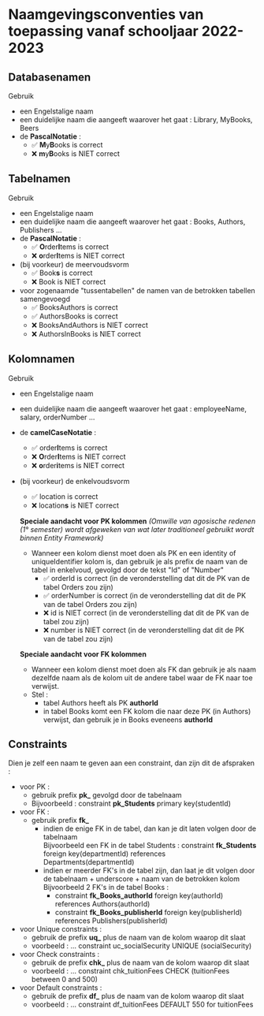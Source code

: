 # Naamgevingsconventies van toepassing vanaf schooljaar 2022-2023

## Databasenamen
  Gebruik  
  * een Engelstalige naam  
  * een duidelijke naam die aangeeft waarover het gaat : Library, MyBooks, Beers  
  * de **PascalNotatie** :   
    * :white_check_mark: **M**y**B**ooks is correct  
    * :x: **m**y**B**ooks is NIET correct  
  
## Tabelnamen  
  Gebruik
  * een Engelstalige naam
  * een duidelijke naam die aangeeft waarover het gaat : Books, Authors, Publishers ...
  * de **PascalNotatie** :
    * :white_check_mark: **O**rder**I**tems is correct
    * :x: **o**rder**I**tems is NIET correct 
  * (bij voorkeur) de meervoudsvorm  
    *  :white_check_mark: Book**s** is correct  
    * :x: Book is NIET correct  
  * voor zogenaamde "tussentabellen" de namen van de betrokken tabellen samengevoegd     
    *  :white_check_mark: BooksAuthors is correct  
    *  :white_check_mark: AuthorsBooks is correct  
    * :x: BooksAndAuthors is NIET correct    
    * :x: AuthorsInBooks is NIET correct    
## Kolomnamen   
  Gebruik
  * een Engelstalige naam
  * een duidelijke naam die aangeeft waarover het gaat : employeeName, salary, orderNumber ...
  * de **camelCaseNotatie** :
    * :white_check_mark: order**I**tems is correct
    * :x: **O**rder**I**tems is NIET correct   
    * :x: **o**rder**i**tems is NIET correct 
  * (bij voorkeur) de enkelvoudsvorm  
    *  :white_check_mark: location is correct  
    * :x: location**s** is NIET correct  
  
    **Speciale aandacht voor PK kolommen**  *(Omwille van agosische redenen (1° semester) wordt afgeweken van wat later traditioneel gebruikt wordt binnen Entity Framework)*     
    * Wanneer een kolom dienst moet doen als PK en een identity of uniqueIdentifier kolom is, dan gebruik je als prefix de naam van de tabel in enkelvoud, gevolgd door de tekst "Id" of "Number"     
      * :white_check_mark: orderId is correct (in de veronderstelling dat dit de PK van de tabel Orders zou zijn)    
      * :white_check_mark: orderNumber is correct (in de veronderstelling dat dit de PK van de tabel Orders zou zijn)          
      * :x: id is NIET correct (in de veronderstelling dat dit de PK van de tabel zou zijn)               
      * :x: number is NIET correct (in de veronderstelling dat dit de PK van de tabel zou zijn)   
    
    **Speciale aandacht voor FK kolommen**   
    * Wanneer een kolom dienst moet doen als FK dan gebruik je als naam dezelfde naam als de kolom uit de andere tabel waar de FK naar toe verwijst.  
    * Stel : 
      * tabel Authors heeft als PK **authorId**  
      * in tabel Books komt een FK kolom die naar deze PK (in Authors) verwijst, dan gebruik je in Books eveneens **authorId**  
  
## Constraints
  Dien je zelf een naam te geven aan een constraint, dan zijn dit de afspraken :    
  * voor PK :  
    * gebruik prefix **pk_** gevolgd door de tabelnaam
    * Bijvoorbeeld : constraint **pk_Students** primary key(studentId)
  * voor FK : 
    * gebruik prefix **fk_**
      *  indien de enige FK in de tabel, dan kan je dit laten volgen door de tabelnaam    
         Bijvoorbeeld een FK in de tabel Students  : constraint **fk_Students** foreign key(departmentId) references Departments(departmentId)    
       * indien er meerder FK's in de tabel zijn, dan laat je dit volgen door de tabelnaam + underscore + naam van de betrokken kolom
         Bijvoorbeeld 2 FK's in de tabel Books : 
           * constraint **fk_Books_authorId** foreign key(authorId) references Authors(authorId)  
           * constraint **fk_Books_publisherId** foreign key(publisherId) references Publishers(publisherId)  
  * voor Unique constraints : 
    * gebruik de prefix **uq_** plus de naam van de kolom waarop dit slaat  
    * voorbeeld : ... constraint uc_socialSecurity UNIQUE (socialSecurity) 
  * voor Check constraints :   
    * gebruik de prefix **chk_** plus de naam van de kolom waarop dit slaat     
    * voorbeeld : ... constraint chk_tuitionFees CHECK (tuitionFees between 0 and 500)  
  * voor Default constraints :   
    * gebruik de prefix **df_** plus de naam van de kolom waarop dit slaat  
    * voorbeeld : ... constraint df_tuitionFees DEFAULT 550 for tuitionFees    

